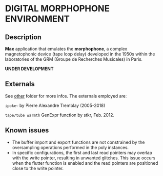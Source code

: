 # DIGITAL MORPHOPHONE ENVIRONMENT

## Description
__Max__ application that emulates the __morphophone__, a complex magnetophonic device (tape loop delay) developed in the 1950s within the laboratories of the GRM (Groupe de Recherches Musicales) in Paris. 

__UNDER DEVELOPMENT__

## Externals
See [other](maxmsp/DigitalMorphophoneEnvironment/other) folder for more infos. The externals employed are:

`ipoke~` by Pierre Alexandre Tremblay (2005-2018)

`tape/tube warmth` GenExpr function by stkr, Feb. 2012.

## Known issues
* The buffer import and export functions are not constrained by the oversampling operations performed in the poly instances.
* In specific configurations, the first and last read pointers may overlap with the write pointer, resulting in unwanted glitches. This issue occurs when the flutter function is enabled and the read pointers are positioned close to the write pointer.
